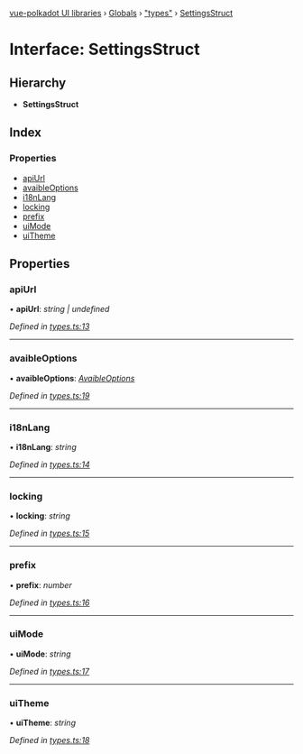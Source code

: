 [vue-polkadot UI libraries](../README.md) › [Globals](../globals.md) › ["types"](../modules/_types_.md) › [SettingsStruct](_types_.settingsstruct.md)

# Interface: SettingsStruct

## Hierarchy

* **SettingsStruct**

## Index

### Properties

* [apiUrl](_types_.settingsstruct.md#apiurl)
* [avaibleOptions](_types_.settingsstruct.md#avaibleoptions)
* [i18nLang](_types_.settingsstruct.md#i18nlang)
* [locking](_types_.settingsstruct.md#locking)
* [prefix](_types_.settingsstruct.md#prefix)
* [uiMode](_types_.settingsstruct.md#uimode)
* [uiTheme](_types_.settingsstruct.md#uitheme)

## Properties

###  apiUrl

• **apiUrl**: *string | undefined*

*Defined in [types.ts:13](https://github.com/vue-polkadot/vue-ui/blob/52faa75/packages/vue-settings/src/types.ts#L13)*

___

###  avaibleOptions

• **avaibleOptions**: *[AvaibleOptions](_types_.avaibleoptions.md)*

*Defined in [types.ts:19](https://github.com/vue-polkadot/vue-ui/blob/52faa75/packages/vue-settings/src/types.ts#L19)*

___

###  i18nLang

• **i18nLang**: *string*

*Defined in [types.ts:14](https://github.com/vue-polkadot/vue-ui/blob/52faa75/packages/vue-settings/src/types.ts#L14)*

___

###  locking

• **locking**: *string*

*Defined in [types.ts:15](https://github.com/vue-polkadot/vue-ui/blob/52faa75/packages/vue-settings/src/types.ts#L15)*

___

###  prefix

• **prefix**: *number*

*Defined in [types.ts:16](https://github.com/vue-polkadot/vue-ui/blob/52faa75/packages/vue-settings/src/types.ts#L16)*

___

###  uiMode

• **uiMode**: *string*

*Defined in [types.ts:17](https://github.com/vue-polkadot/vue-ui/blob/52faa75/packages/vue-settings/src/types.ts#L17)*

___

###  uiTheme

• **uiTheme**: *string*

*Defined in [types.ts:18](https://github.com/vue-polkadot/vue-ui/blob/52faa75/packages/vue-settings/src/types.ts#L18)*
